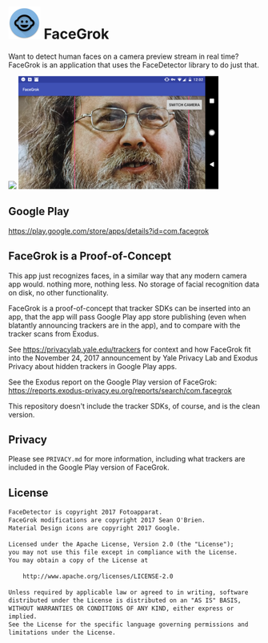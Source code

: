 # <img src="/app/src/main/web_hi_res_512.png" width="64" /> FaceGrok

Want to detect human faces on a camera preview stream in real time? FaceGrok is an application that uses the FaceDetector library to do just that.

<img src="/screenshot01.png" width="200" />

<img src="/screenshot02.png" width="400" />


## Google Play
https://play.google.com/store/apps/details?id=com.facegrok


## FaceGrok is a Proof-of-Concept

This app just recognizes faces, in a similar way that any modern camera app would. nothing more, nothing less. No storage of facial recognition data on disk, no other functionality.

FaceGrok is a proof-of-concept that tracker SDKs can be inserted into an app, that the app will pass Google Play app store publishing (even when blatantly announcing trackers are in the app), and to compare with the tracker scans from Exodus.

See https://privacylab.yale.edu/trackers for context and how FaceGrok fit into the November 24, 2017 announcement by Yale Privacy Lab and Exodus Privacy about hidden trackers in Google Play apps.

See the Exodus report on the Google Play version of FaceGrok: https://reports.exodus-privacy.eu.org/reports/search/com.facegrok

This repository doesn't include the tracker SDKs, of course, and is the clean version.


## Privacy
Please see `PRIVACY.md` for more information, including what trackers are included in the Google Play version of FaceGrok.


## License

```
FaceDetector is copyright 2017 Fotoapparat.
FaceGrok modifications are copyright 2017 Sean O'Brien.
Material Design icons are copyright 2017 Google.

Licensed under the Apache License, Version 2.0 (the "License");
you may not use this file except in compliance with the License.
You may obtain a copy of the License at

    http://www.apache.org/licenses/LICENSE-2.0

Unless required by applicable law or agreed to in writing, software
distributed under the License is distributed on an "AS IS" BASIS,
WITHOUT WARRANTIES OR CONDITIONS OF ANY KIND, either express or implied.
See the License for the specific language governing permissions and
limitations under the License.
```
